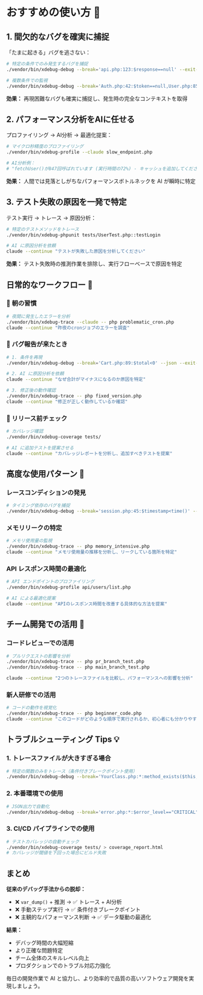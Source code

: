 # おすすめの使い方 🎯

## 1. 間欠的なバグを確実に捕捉

「たまに起きる」バグを逃さない：

```bash
# 特定の条件でのみ発生するバグを捕捉
./vendor/bin/xdebug-debug --break='api.php:123:$response==null' --exit-on-break -- php test.php

# 複数条件での監視
./vendor/bin/xdebug-debug --break='Auth.php:42:$token==null,User.php:85:$id==0' -- php app.php
```

**効果：** 再現困難なバグも確実に捕捉し、発生時の完全なコンテキストを取得

## 2. パフォーマンス分析をAIに任せる

プロファイリング → AI分析 → 最適化提案：

```bash
# マイクロ秒精度のプロファイリング
./vendor/bin/xdebug-profile --claude slow_endpoint.php

# AI分析例：
# "fetchUser()が847回呼ばれています (実行時間の72%) - キャッシュを追加してください"
```

**効果：** 人間では見落としがちなパフォーマンスボトルネックを AI が瞬時に特定

## 3. テスト失敗の原因を一発で特定

テスト実行 → トレース → 原因分析：

```bash
# 特定のテストメソッドをトレース
./vendor/bin/xdebug-phpunit tests/UserTest.php::testLogin

# AI に原因分析を依頼
claude --continue "テストが失敗した原因を分析してください"
```

**効果：** テスト失敗時の推測作業を排除し、実行フローベースで原因を特定

## 日常的なワークフロー 🔄

### 🌅 朝の習慣

```bash
# 夜間に発生したエラーを分析
./vendor/bin/xdebug-trace --claude -- php problematic_cron.php
claude --continue "昨夜のcronジョブのエラーを調査"
```

### 🐛 バグ報告が来たとき

```bash
# 1. 条件を再現
./vendor/bin/xdebug-debug --break='Cart.php:89:$total<0' --json --exit-on-break -- php reproduce_bug.php

# 2. AI に原因分析を依頼  
claude --continue "なぜ合計がマイナスになるのか原因を特定"

# 3. 修正後の動作確認
./vendor/bin/xdebug-trace -- php fixed_version.php
claude --continue "修正が正しく動作しているか確認"
```

### 🚀 リリース前チェック

```bash
# カバレッジ確認
./vendor/bin/xdebug-coverage tests/

# AI に追加テストを提案させる
claude --continue "カバレッジレポートを分析し、追加すべきテストを提案"
```

## 高度な使用パターン 🚀

### レースコンディションの発見

```bash
# タイミング依存のバグを捕捉
./vendor/bin/xdebug-debug --break='session.php:45:$timestamp<time()' -- php concurrent_app.php
```

### メモリリークの特定

```bash
# メモリ使用量の監視
./vendor/bin/xdebug-trace -- php memory_intensive.php
claude --continue "メモリ使用量の推移を分析し、リークしている箇所を特定"
```

### API レスポンス時間の最適化

```bash
# API エンドポイントのプロファイリング
./vendor/bin/xdebug-profile api/users/list.php

# AI による最適化提案
claude --continue "APIのレスポンス時間を改善する具体的な方法を提案"
```

## チーム開発での活用 👥

### コードレビューでの活用

```bash
# プルリクエストの影響を分析
./vendor/bin/xdebug-trace -- php pr_branch_test.php
./vendor/bin/xdebug-trace -- php main_branch_test.php

claude --continue "2つのトレースファイルを比較し、パフォーマンスへの影響を分析"
```

### 新人研修での活用

```bash
# コードの動作を視覚化
./vendor/bin/xdebug-trace -- php beginner_code.php
claude --continue "このコードがどのような順序で実行されるか、初心者にも分かりやすく説明"
```

## トラブルシューティング Tips 💡

### 1. トレースファイルが大きすぎる場合

```bash
# 特定の関数のみをトレース（条件付きブレークポイント使用）
./vendor/bin/xdebug-debug --break='YourClass.php:*:method_exists($this,"problematicMethod")' -- php app.php
```

### 2. 本番環境での使用

```bash
# JSON出力で自動化
./vendor/bin/xdebug-debug --break='error.php:*:$error_level=="CRITICAL"' --json --exit-on-break -- php production.php
```

### 3. CI/CD パイプラインでの使用

```bash
# テストカバレッジの自動チェック
./vendor/bin/xdebug-coverage tests/ > coverage_report.html
# カバレッジが閾値を下回った場合にビルド失敗
```

## まとめ

**従来のデバッグ手法からの脱却：**
- ❌ `var_dump()` + 推測 → ✅ トレース + AI分析
- ❌ 手動ステップ実行 → ✅ 条件付きブレークポイント
- ❌ 主観的なパフォーマンス判断 → ✅ データ駆動の最適化

**結果：**
- デバッグ時間の大幅短縮
- より正確な問題特定
- チーム全体のスキルレベル向上
- プロダクションでのトラブル対応力強化

毎日の開発作業で AI と協力し、より効率的で品質の高いソフトウェア開発を実現しましょう。